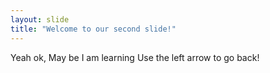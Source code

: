 ```yaml
---
layout: slide
title: "Welcome to our second slide!"
---
```

Yeah ok, May be I am learning
Use the left arrow to go back!
